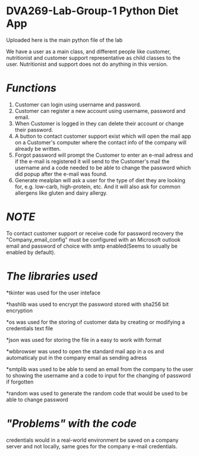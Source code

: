 # DVA269-Lab-Group-1 Python Diet App

Uploaded here is the main python file of the lab

We have a user as a main class, and different people like customer, nutritionist and customer support representative as child classes to the user. Nutritionist and support does not do anything in this version.

# **_Functions_**
1. Customer can login using username and password.
2. Customer can register a new account using username, password and email.
3. When Customer is logged in they can delete their account or change their password.
4. A button to contact customer support exist which will open the mail app on a Customer's computer where the contact info of the company will already be written.
5. Forgot password will prompt the Customer to enter an e-mail adress and if the e-mail is registered it will send to the Customer's mail the username and a code needed to be able to change the password which did popup after the e-mail was found.
6. Generate mealplan will ask a user for the type of diet they are looking for, e.g. low-carb, high-protein, etc. And it will also ask for common allergens like gluten and dairy allergy.

# **_NOTE_**
To contact customer support or receive code for password recovery the "Company_email_config" must be configured with an Microsoft outlook email and password of choice with smtp enabled(Seems to usually be enabled by default). 

# **_The libraries used_**

*tkinter was used for the user inteface

*hashlib was used to encrypt the password stored with sha256 bit encryption

*os was used for the storing of customer data by creating or modifying a credentials text file

*json was used for storing the file in a easy to work with format

*wbbrowser was used to open the standard mail app in a os and automaticaly put in the company email as sending adress

*smtplib was used to be able to send an email from the company to the user to showing the username and a code to input for the changing of password if forgotten

*random was used to generate the random code that would be used to be able to change password

# **_"Problems" with the code_**
credentials would in a real-world environment be saved on a company server and not locally, same goes for the company e-mail credentials.

